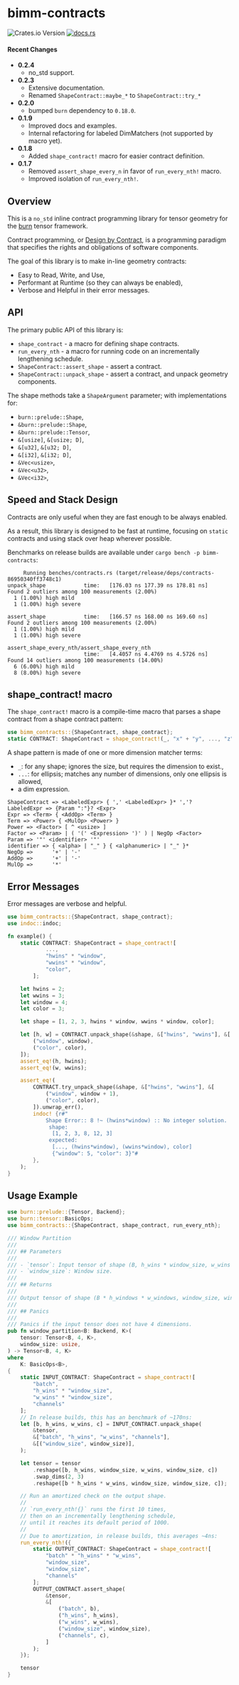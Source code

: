# bimm-contracts

![Crates.io Version](https://img.shields.io/crates/v/bimm-contracts)
[![docs.rs](https://img.shields.io/docsrs/bimm-contracts)](https://docs.rs/bimm-contracts/latest/)

#### Recent Changes

* **0.2.4**
  * no_std support.
* **0.2.3**
  * Extensive documentation.
  * Renamed `ShapeContract::maybe_*` to `ShapeContract::try_*`
* **0.2.0**
  * bumped `burn` dependency to `0.18.0`.
* **0.1.9**
   * Improved docs and examples.
   * Internal refactoring for labeled DimMatchers (not supported by macro yet).
* **0.1.8**
   * Added `shape_contract!` macro for easier contract definition.
* **0.1.7**
   * Removed `assert_shape_every_n` in favor of `run_every_nth!` macro.
   * Improved isolation of `run_every_nth!`.

## Overview

This is a `no_std` inline contract programming library for tensor geometry
for the [burn](https://burn.dev) tensor framework.

Contract programming, or [Design by Contract](https://en.wikipedia.org/wiki/Design_by_contract),
is a programming paradigm that specifies the rights and obligations of software components.

The goal of this library is to make in-line geometry contracts:
* Easy to Read, Write, and Use,
* Performant at Runtime (so they can always be enabled),
* Verbose and Helpful in their error messages.

## API

The primary public API of this library is:
* `shape_contract` - a macro for defining shape contracts.
* `run_every_nth` - a macro for running code on an incrementally lengthening schedule.
* `ShapeContract::assert_shape` - assert a contract.
* `ShapeContract::unpack_shape` - assert a contract, and unpack geometry components.

The shape methods take a `ShapeArgument` parameter; with implementations for:
* ``burn::prelude::Shape``,
* ``&burn::prelude::Shape``,
* ``&burn::prelude::Tensor``,
* ``&[usize]``, ``&[usize; D]``,
* ``&[u32]``, ``&[u32; D]``,
* ``&[i32]``, ``&[i32; D]``,
* ``&Vec<usize>``,
* ``&Vec<u32>``,
* ``&Vec<i32>``,

## Speed and Stack Design

Contracts are only useful when they are fast enough to be always enabled.

As a result, this library is designed to be fast at runtime,
focusing on `static` contracts and using stack over heap wherever possible.

Benchmarks on release builds are available under ``cargo bench -p bimm-contracts``:

```terminaloutput
     Running benches/contracts.rs (target/release/deps/contracts-86950340ff3748c1)
unpack_shape            time:   [176.03 ns 177.39 ns 178.81 ns]
Found 2 outliers among 100 measurements (2.00%)
  1 (1.00%) high mild
  1 (1.00%) high severe

assert_shape            time:   [166.57 ns 168.00 ns 169.60 ns]
Found 2 outliers among 100 measurements (2.00%)
  1 (1.00%) high mild
  1 (1.00%) high severe

assert_shape_every_nth/assert_shape_every_nth
                        time:   [4.4057 ns 4.4769 ns 4.5726 ns]
Found 14 outliers among 100 measurements (14.00%)
  6 (6.00%) high mild
  8 (8.00%) high severe
```

## shape_contract! macro

The `shape_contract!` macro is a compile-time macro that parses a shape contract
from a shape contract pattern:

```rust
use bimm_contracts::{ShapeContract, shape_contract};
static CONTRACT: ShapeContract = shape_contract!(_, "x" + "y", ..., "z" ^ 2);
```

A shape pattern is made of one or more dimension matcher terms:
- `_`: for any shape; ignores the size, but requires the dimension to exist.,
- `...`: for ellipsis; matches any number of dimensions, only one ellipsis is allowed,
- a dim expression.

```bnf
ShapeContract => <LabeledExpr> { ',' <LabeledExpr> }* ','?
LabeledExpr => {Param ":"}? <Expr>
Expr => <Term> { <AddOp> <Term> }
Term => <Power> { <MulOp> <Power> }
Power => <Factor> [ ^ <usize> ]
Factor => <Param> | ( '(' <Expression> ')' ) | NegOp <Factor>
Param => '"' <identifier> '"'
identifier => { <alpha> | "_" } { <alphanumeric> | "_" }*
NegOp =>      '+' | '-'
AddOp =>      '+' | '-'
MulOp =>      '*'
```

## Error Messages

Error messages are verbose and helpful.

```rust
use bimm_contracts::{ShapeContract, shape_contract};
use indoc::indoc;

fn example() {
    static CONTRACT: ShapeContract = shape_contract![
            ...,
            "hwins" * "window",
            "wwins" * "window",
            "color",
        ];

    let hwins = 2;
    let wwins = 3;
    let window = 4;
    let color = 3;

    let shape = [1, 2, 3, hwins * window, wwins * window, color];

    let [h, w] = CONTRACT.unpack_shape(&shape, &["hwins", "wwins"], &[
        ("window", window),
        ("color", color),
    ]);
    assert_eq!(h, hwins);
    assert_eq!(w, wwins);

    assert_eq!(
        CONTRACT.try_unpack_shape(&shape, &["hwins", "wwins"], &[
            ("window", window + 1),
            ("color", color),
        ]).unwrap_err(),
        indoc! {r#"
            Shape Error:: 8 !~ (hwins*window) :: No integer solution.
             shape:
              [1, 2, 3, 8, 12, 3]
             expected:
              [..., (hwins*window), (wwins*window), color]
              {"window": 5, "color": 3}"#
        },
    );
}
```

## Usage Example

```rust
use burn::prelude::{Tensor, Backend};
use burn::tensor::BasicOps;
use bimm_contracts::{ShapeContract, shape_contract, run_every_nth};

/// Window Partition
///
/// ## Parameters
///
/// - `tensor`: Input tensor of shape (B, h_wins * window_size, w_wins * window_size, C).
/// - `window_size`: Window size.
///
/// ## Returns
///
/// Output tensor of shape (B * h_windows * w_windows, window_size, window_size, C).
///
/// ## Panics
///
/// Panics if the input tensor does not have 4 dimensions.
pub fn window_partition<B: Backend, K>(
    tensor: Tensor<B, 4, K>,
    window_size: usize,
) -> Tensor<B, 4, K>
where
    K: BasicOps<B>,
{
    static INPUT_CONTRACT: ShapeContract = shape_contract![
        "batch",
        "h_wins" * "window_size",
        "w_wins" * "window_size",
        "channels"
    ];
    // In release builds, this has an benchmark of ~170ns:
    let [b, h_wins, w_wins, c] = INPUT_CONTRACT.unpack_shape(
        &tensor,
        &["batch", "h_wins", "w_wins", "channels"],
        &[("window_size", window_size)],
    );

    let tensor = tensor
        .reshape([b, h_wins, window_size, w_wins, window_size, c])
        .swap_dims(2, 3)
        .reshape([b * h_wins * w_wins, window_size, window_size, c]);

    // Run an amortized check on the output shape.
    //
    // `run_every_nth!{}` runs the first 10 times,
    // then on an incrementally lengthening schedule,
    // until it reaches its default period of 1000.
    //
    // Due to amortization, in release builds, this averages ~4ns:
    run_every_nth!({
        static OUTPUT_CONTRACT: ShapeContract = shape_contract![
            "batch" * "h_wins" * "w_wins",
            "window_size",
            "window_size",
            "channels"
        ];
        OUTPUT_CONTRACT.assert_shape(
            &tensor,
            &[
                ("batch", b),
                ("h_wins", h_wins),
                ("w_wins", w_wins),
                ("window_size", window_size),
                ("channels", c),
            ]
        );
    });

    tensor
}
```
